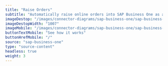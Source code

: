 ```yaml
---
title: "Raise Orders"
subtitle: "Automatically raise online orders into SAP Business One as an invoice or sales order."
imageDestop: "/images/connector-diagrams/sap-business-one/sap-business-one-3-desk.svg"
imageDestopWidth: "1007"
imageMobile: "/images/connector-diagrams/sap-business-one/sap-business-one-3-mobile.svg"
buttonTextMobile: "See how it works"
buttonHrefMobile: "/" 
source: "sap-business-one"
type: "source-content"
headless: true
weight: 3
---
```

